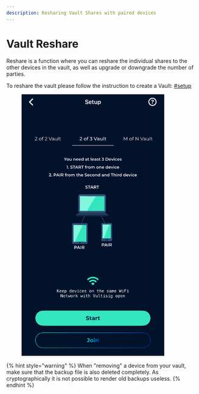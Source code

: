 ```yaml
---
description: Resharing Vault Shares with paired devices
---
```


# Vault Reshare

Reshare is a function where you can reshare the individual shares to the other devices in the vault, as well as upgrade or downgrade the number of parties.

To reshare the vault please follow the instruction to create a Vault: [#setup](../creating-a-vault.md#setup "mention")

<figure><img src="../../.gitbook/assets/image (1).png" alt="" width="375"><figcaption></figcaption></figure>

{% hint style="warning" %}
When "removing" a device from your vault, make sure that the backup file is also deleted completely. As cryptographically it is not possible to render old backups useless.
{% endhint %}
